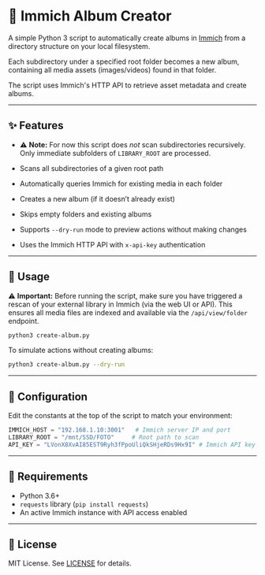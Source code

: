 # 📂 Immich Album Creator

A simple Python 3 script to automatically create albums in [Immich](https://github.com/immich-app/immich) from a directory structure on your local filesystem.

Each subdirectory under a specified root folder becomes a new album, containing all media assets (images/videos) found in that folder.

The script uses Immich's HTTP API to retrieve asset metadata and create albums.

---

## ✨ Features

- ⚠️ **Note:** For now this script does *not* scan subdirectories recursively. Only immediate subfolders of `LIBRARY_ROOT` are processed.

- Scans all subdirectories of a given root path
- Automatically queries Immich for existing media in each folder
- Creates a new album (if it doesn’t already exist)
- Skips empty folders and existing albums
- Supports `--dry-run` mode to preview actions without making changes
- Uses the Immich HTTP API with `x-api-key` authentication

---

## 🚀 Usage

⚠️ **Important:** Before running the script, make sure you have triggered a rescan of your external library in Immich (via the web UI or API). This ensures all media files are indexed and available via the `/api/view/folder` endpoint.

```bash
python3 create-album.py
```

To simulate actions without creating albums:

```bash
python3 create-album.py --dry-run
```

---

## 🔧 Configuration

Edit the constants at the top of the script to match your environment:

```python
IMMICH_HOST = "192.168.1.10:3001"   # Immich server IP and port
LIBRARY_ROOT = "/mnt/SSD/FOTO"     # Root path to scan
API_KEY = "LVonX8XvAI85EST9Ryh3fPpoUliQkSHjeRDs9Hx9I" # Immich API key
```

---

## 📌 Requirements

- Python 3.6+
- `requests` library (`pip install requests`)
- An active Immich instance with API access enabled

---

## 📝 License

MIT License. See [LICENSE](LICENSE) for details.
